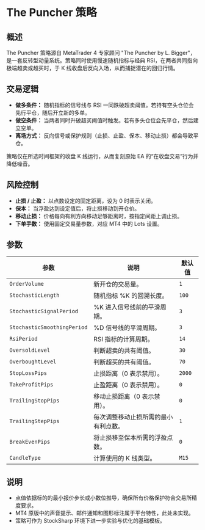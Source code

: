 # The Puncher 策略

## 概述
The Puncher 策略源自 MetaTrader 4 专家顾问 "The Puncher by L. Bigger"，是一套反转型动量系统。策略同时使用慢速随机指标与经典 RSI，在两者共同指向极端超卖或超买时，于 K 线收盘后反向入场，从而捕捉潜在的回归行情。

## 交易逻辑
- **做多条件：** 随机指标的信号线与 RSI 一同跌破超卖阈值。若持有空头仓位会先行平仓，随后开立新的多单。
- **做空条件：** 当两者同时升破超买阈值时触发。若有多头仓位会先平仓，然后建立空单。
- **离场方式：** 反向信号或保护规则（止损、止盈、保本、移动止损）都会导致平仓。

策略仅在所选时间框架的收盘 K 线运行，从而复刻原始 EA 的“在收盘交易”行为并降低噪音。

## 风险控制
- **止损 / 止盈：** 以点数设定的固定距离，设为 0 时表示关闭。
- **保本：** 当浮盈达到设定值后，将止损移动到开仓价。
- **移动止损：** 价格每向有利方向移动足够距离时，按指定间距上调止损。
- **下单手数：** 使用固定交易量参数，对应 MT4 中的 Lots 设置。

## 参数
| 参数 | 说明 | 默认值 |
| --- | --- | --- |
| `OrderVolume` | 新开仓的交易量。 | `1` |
| `StochasticLength` | 随机指标 %K 的回溯长度。 | `100` |
| `StochasticSignalPeriod` | %K 进入信号线前的平滑周期。 | `3` |
| `StochasticSmoothingPeriod` | %D 信号线的平滑周期。 | `3` |
| `RsiPeriod` | RSI 指标的计算周期。 | `14` |
| `OversoldLevel` | 判断超卖的共有阈值。 | `30` |
| `OverboughtLevel` | 判断超买的共有阈值。 | `70` |
| `StopLossPips` | 止损距离（0 表示禁用）。 | `2000` |
| `TakeProfitPips` | 止盈距离（0 表示禁用）。 | `0` |
| `TrailingStopPips` | 移动止损距离（0 表示禁用）。 | `0` |
| `TrailingStepPips` | 每次调整移动止损所需的最小有利点数。 | `1` |
| `BreakEvenPips` | 将止损移至保本所需的浮盈点数。 | `0` |
| `CandleType` | 计算使用的 K 线类型。 | `M15` |

## 说明
- 点值依据标的的最小报价步长或小数位推导，确保所有价格保护符合交易所精度要求。
- MT4 原版中的声音提示、邮件通知和图形标注属于平台特性，此处未实现。
- 策略可作为 StockSharp 环境下进一步实验与优化的基础模板。

